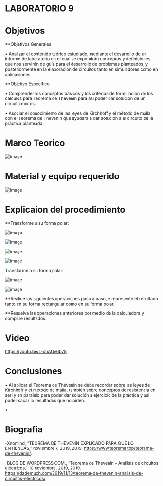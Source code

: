 # LABORATORIO 9

# Objetivos


**Objetivos Generales

• Analizar el contenido teórico estudiado, mediante el desarrollo de un informe de laboratorio en el cual se expondrán conceptos y definiciones que nos servirán de guía para el desarrollo de problemas planteados, y posteriormente en la elaboración de circuitos tanto en simuladores como en aplicaciones.

**Objetivo Especifico

• Comprender los conceptos básicos y los criterios de formulación de los cálculos para Teorema de Thévenin para así poder dar solución de un circuito mixtos.

• Asociar el conocimiento de las leyes de Kirchhoff y el método de malla con el Teorema de Thévenin que ayudara a dar solución a el circuito de la práctica planteada.

# Marco Teorico

![image](https://user-images.githubusercontent.com/84587118/133174459-8031a57d-a29d-4e21-b199-6fcc9ef1e5e1.png)


# Material y equipo requerido

![image](https://user-images.githubusercontent.com/84585835/133261052-defe1d54-c958-4541-8b24-18e3a1a33987.png)

# Explicaion del procedimiento

**Transforme a su forma polar:

![image](https://user-images.githubusercontent.com/84585835/133273761-ce9daea6-f680-4979-af76-5681bc231d29.png)


![image](https://user-images.githubusercontent.com/84585835/133273484-06edbcc7-ad5f-4fa6-871b-9df82eae9de3.png)

![image](https://user-images.githubusercontent.com/84585835/133273553-14c9bdeb-0cc9-409b-8637-8ed48908fb2a.png)

![image](https://user-images.githubusercontent.com/84585835/133273627-533a2129-62ea-4ca6-85ce-8236c1202f67.png)

Transforme a su forma polar:

![image](https://user-images.githubusercontent.com/84585835/133274171-49807cbf-343e-4065-ae14-29df8e8f7c0f.png)

![image](https://user-images.githubusercontent.com/84585835/133274201-44234fbb-3957-4492-9610-d9291c2d0421.png)


**Realice las siguientes operaciones paso a paso, y represente el resultado tanto en su
forma rectangular como en su forma polar.




**Resuelva las operaciones anteriores por medio de la calculadora y compare
resultados.


# Video
https://youtu.be/L-ohAUv6b78

# Conclusiones
• Al aplicar el Teorema de Thévenin se debe recordar sobre las leyes de Kirchhoff y el método de malla, también sobre conceptos de resistencia en seri y en paralelo para poder dar solución a ejercicio de la práctica y asi poder sacar lo resultados que no piden.

•

# Biografia

-Xnomind, “TEOREMA DE THEVENIN EXPLICADO PARA QUE LO ENTIENDAS,” noviembre 7, 2019, 2019. https://www.teorema.top/teorema-de-thevenin/.

-BLOG DE WORDPRESS.COM., “Teorema de Thevenin – Análisis de circuitos eléctricos,” 10 noviembre, 2019, 2019. https://dademuch.com/2019/11/10/teorema-de-thevenin-analisis-de-circuitos-electricos/.
